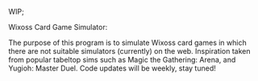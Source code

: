 WIP;

Wixoss Card Game Simulator:

The purpose of this program is to simulate Wixoss card games in which there are not suitable simulators (currently) on the web. Inspiration taken from popular tabeltop sims such as Magic the Gathering: Arena,
and Yugioh: Master Duel. Code updates will be weekly, stay tuned!
